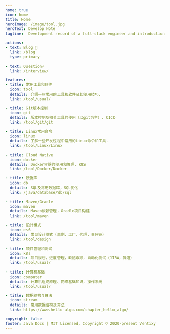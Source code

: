 ```yaml
---
home: true
icon: home
title: Home
heroImage: /image/tool.jpg
heroText: Develop Note
tagline:  Development record of a full-stack engineer and introduction to some develop tool.

actions:
- text: Blog 📝
  link: /blog
  type: primary

- text: Question⚡
  link: /interview/

features:
- title: 常用工具和软件
  icon: tool
  details: 介绍一些常用的工具和软件及其使用技巧.
  link: /tool/usual/

- title: Git版本控制
  icon: git
  details: 版本控制及相关工具的使用（以git为主）. CICD
  link: /tool/git/git

- title: Linux常用命令
  icon: linux
  details: 了解一些开发过程中常用的Linux命令和工具.
  link: /tool/Linux/Linux

- title: Cloud Native
  icon: docker
  details: Docker容器的使用和管理. K8S
  link: /tool/Docker/Docker

- title: 数据库
  icon: db
  details: SQL及常用数据库，SQL优化
  link: /java/database/db/sql
  
- title: Maven/Gradle
  icon: maven
  details: Maven依赖管理，Gradle项目构建
  link: /tool/maven

- title: 设计模式
  icon: es6
  details: 常见设计模式（单例，工厂，代理，责任链）
  link: /tool/design

- title: 项目管理和测试
  icon: k8s
  details: 项目规划，进度管理，缺陷跟踪，自动化测试（JIRA，禅道）
  link: /tool/usual/
  
- title: 计算机基础
  icon: computer
  details: 计算机组成原理、网络基础知识，操作系统
  link: /tool/usual/

- title: 数据结构与算法
  icon: stream
  details: 常用数据结构及算法
  link: https://www.hello-algo.com/chapter_hello_algo/

copyright: false
footer: Java Docs | MIT Licensed, Copyright © 2020-present Ventixy
---
```

